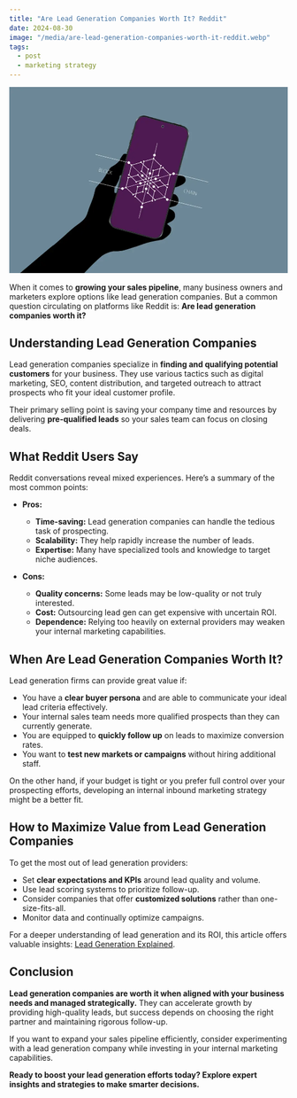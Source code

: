 ```yaml
---
title: "Are Lead Generation Companies Worth It? Reddit"
date: 2024-08-30
image: "/media/are-lead-generation-companies-worth-it-reddit.webp"
tags:
  - post
  - marketing strategy
---
```


![Are Lead Generation Companies Worth It? Reddit](/media/are-lead-generation-companies-worth-it-reddit.webp)

When it comes to **growing your sales pipeline**, many business owners and marketers explore options like lead generation companies. But a common question circulating on platforms like Reddit is: **Are lead generation companies worth it?**

## Understanding Lead Generation Companies

Lead generation companies specialize in **finding and qualifying potential customers** for your business. They use various tactics such as digital marketing, SEO, content distribution, and targeted outreach to attract prospects who fit your ideal customer profile.

Their primary selling point is saving your company time and resources by delivering **pre-qualified leads** so your sales team can focus on closing deals.

## What Reddit Users Say

Reddit conversations reveal mixed experiences. Here’s a summary of the most common points:

- **Pros:**
  - **Time-saving:** Lead generation companies can handle the tedious task of prospecting.
  - **Scalability:** They help rapidly increase the number of leads.
  - **Expertise:** Many have specialized tools and knowledge to target niche audiences.
  
- **Cons:**
  - **Quality concerns:** Some leads may be low-quality or not truly interested.
  - **Cost:** Outsourcing lead gen can get expensive with uncertain ROI.
  - **Dependence:** Relying too heavily on external providers may weaken your internal marketing capabilities.

## When Are Lead Generation Companies Worth It?

Lead generation firms can provide great value if:

- You have a **clear buyer persona** and are able to communicate your ideal lead criteria effectively.
- Your internal sales team needs more qualified prospects than they can currently generate.
- You are equipped to **quickly follow up** on leads to maximize conversion rates.
- You want to **test new markets or campaigns** without hiring additional staff.

On the other hand, if your budget is tight or you prefer full control over your prospecting efforts, developing an internal inbound marketing strategy might be a better fit.

## How to Maximize Value from Lead Generation Companies

To get the most out of lead generation providers:

- Set **clear expectations and KPIs** around lead quality and volume.
- Use lead scoring systems to prioritize follow-up.
- Consider companies that offer **customized solutions** rather than one-size-fits-all.
- Monitor data and continually optimize campaigns.

For a deeper understanding of lead generation and its ROI, this article offers valuable insights: [Lead Generation Explained](https://leadcraftr.com/posts/lead-generation/).

## Conclusion

**Lead generation companies are worth it when aligned with your business needs and managed strategically.** They can accelerate growth by providing high-quality leads, but success depends on choosing the right partner and maintaining rigorous follow-up. 

If you want to expand your sales pipeline efficiently, consider experimenting with a lead generation company while investing in your internal marketing capabilities.

**Ready to boost your lead generation efforts today? Explore expert insights and strategies to make smarter decisions.**
